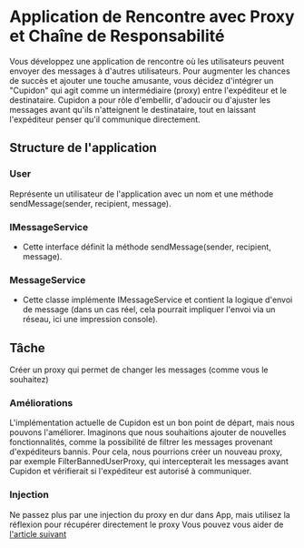 # Application de Rencontre avec Proxy et Chaîne de Responsabilité

Vous développez une application de rencontre où les utilisateurs peuvent envoyer des messages à d'autres utilisateurs. Pour augmenter les chances de succès et ajouter une touche amusante, vous décidez d'intégrer un "Cupidon" qui agit comme un intermédiaire (proxy) entre l'expéditeur et le destinataire. Cupidon a pour rôle d'embellir, d'adoucir ou d'ajuster les messages avant qu'ils n'atteignent le destinataire, tout en laissant l'expéditeur penser qu'il communique directement.

## Structure de l'application

### User

Représente un utilisateur de l'application avec un nom et une méthode sendMessage(sender, recipient, message).

### IMessageService

- Cette interface définit la méthode sendMessage(sender, recipient, message).

### MessageService

- Cette classe implémente IMessageService et contient la logique d'envoi de message (dans un cas réel, cela pourrait impliquer l'envoi via un réseau, ici une impression console).

## Tâche

Créer un proxy qui permet de changer les messages (comme vous le souhaitez)

### Améliorations

L'implémentation actuelle de Cupidon est un bon point de départ, mais nous pouvons l'améliorer. Imaginons que nous souhaitions ajouter de nouvelles fonctionnalités, comme la possibilité de filtrer les messages provenant d'expéditeurs bannis. Pour cela, nous pourrions créer un nouveau proxy, par exemple FilterBannedUserProxy, qui intercepterait les messages avant Cupidon et vérifierait si l'expéditeur est autorisé à communiquer.

### Injection

Ne passez plus par une injection du proxy en dur dans App, mais utilisez la réflexion pour récupérer directement le proxy
Vous pouvez vous aider de [l'article suivant](https://communitycarbonit.medium.com/linversion-de-contr%C3%B4le-les-bases-via-un-exemple-simple-dcf0aa476020)
